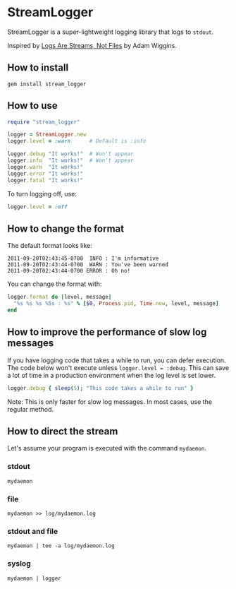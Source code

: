 # StreamLogger

StreamLogger is a super-lightweight logging library that logs to `stdout`.

Inspired by [Logs Are Streams, Not Files](http://adam.heroku.com/past/2011/4/1/logs_are_streams_not_files/) by Adam Wiggins.

## How to install

```
gem install stream_logger
```

## How to use

```ruby
require "stream_logger"

logger = StreamLogger.new
logger.level = :warn      # Default is :info

logger.debug "It works!"  # Won't appear
logger.info  "It works!"  # Won't appear
logger.warn  "It works!"
logger.error "It works!"
logger.fatal "It works!"
```

To turn logging off, use:

```ruby
logger.level = :off
```

## How to change the format

The default format looks like:

```
2011-09-20T02:43:45-0700  INFO : I'm informative
2011-09-20T02:43:44-0700  WARN : You've been warned
2011-09-20T02:43:44-0700 ERROR : Oh no!
```

You can change the format with:

```ruby
logger.format do |level, message|
  "%s %s %s %5s : %s" % [$0, Process.pid, Time.now, level, message]
end
```

## How to improve the performance of slow log messages

If you have logging code that takes a while to run, you can defer execution.
The code below won't execute unless `logger.level = :debug`.
This can save a lot of time in a production environment when the log level is set lower.

```ruby
logger.debug { sleep(5); "This code takes a while to run" }
```

Note: This is only faster for slow log messages. In most cases, use the regular method.

## How to direct the stream

Let's assume your program is executed with the command `mydaemon`.

### stdout

```
mydaemon
```

### file

```
mydaemon >> log/mydaemon.log
```

### stdout and file

```
mydaemon | tee -a log/mydaemon.log
```

### syslog

```
mydaemon | logger
```
